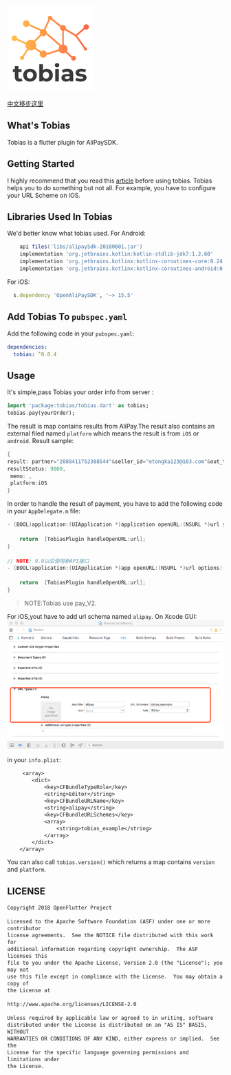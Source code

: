 ![logo](./arts/tobias_logo.png)


[中文移步这里](./README_CN.md)

## What's Tobias

Tobias is a  flutter plugin for AliPaySDK.

## Getting Started

I highly recommend that you read this [article](https://docs.open.alipay.com/204/105051/) before using tobias.
Tobias helps you to do something but not all.
For example, you have to configure your URL Scheme on iOS.

## Libraries Used In Tobias

We'd better know what tobias used.
For Android:
```gradle
    api files('libs/alipaySdk-20180601.jar')
    implementation 'org.jetbrains.kotlin:kotlin-stdlib-jdk7:1.2.60'
    implementation 'org.jetbrains.kotlinx:kotlinx-coroutines-core:0.24.0'
    implementation 'org.jetbrains.kotlinx:kotlinx-coroutines-android:0.24.0'
```
For iOS:
```ruby
  s.dependency 'OpenAliPaySDK', '~> 15.5'
```

## Add Tobias To `pubspec.yaml`
Add the following code in your `pubspec.yaml`:
```yaml
dependencies:
  tobias: ^0.0.4
```
## Usage
It's simple,pass Tobias your order info from server :
```dart
import 'package:tobias/tobias.dart' as tobias;
tobias.pay(yourOrder);
```
The result is map contains results from AliPay.The result also contains an external filed named `platform` which
means the result is from `iOS` or `android`.
Result sample:
```dart
{
result: partner="2088411752388544"&seller_id="etongka123@163.com"&out_trade_no="180926084213001"&subject="test pay"&total_fee="0.01"&notify_url="http://127.0.0.1/alipay001"&service="mobile.securitypay.pay"&payment_type="1"&_input_charset="utf-8"&it_b_pay="30m"&return_url="m.alipay.com"&success="true"&sign_type="RSA"&sign="nCZ8MDhsNvYNAbrLZJZ2VUy6vydgAp+JCq1aQo6ORDYtI9zwtnja3qNGQNiDJCuktoIj7fSTM487XhjPDqnOreZjIA1GJpxu9D1I3nMXIn1M7DfZ0noDwXcYZ438/jbYac7g8mhpwdKGweLCAni9mO3Y6q3iBFkox8i9PcsGxJY=",
resultStatus: 9000,
 memo: ,
 platform:iOS
}

```
In order to handle the result of payment, you have to add the following code in your `AppDelegate.m` file:
```objective-c
- (BOOL)application:(UIApplication *)application openURL:(NSURL *)url sourceApplication:(NSString *)sourceApplication annotation:(id)annotation{

    return  [TobiasPlugin handleOpenURL:url];
}

// NOTE: 9.0以后使用新API接口
- (BOOL)application:(UIApplication *)app openURL:(NSURL *)url options:(NSDictionary<NSString*, id> *)options{

    return  [TobiasPlugin handleOpenURL:url];
}

```
> NOTE:Tobias use pay_V2.

For iOS,yout have to add url schema named `alipay`.
On Xcode GUI:
![url_schema](./arts/url_schema.png)


in your `info.plist`:
```
     <array>
   		<dict>
   			<key>CFBundleTypeRole</key>
   			<string>Editor</string>
   			<key>CFBundleURLName</key>
   			<string>alipay</string>
   			<key>CFBundleURLSchemes</key>
   			<array>
   				<string>tobias_example</string>
   			</array>
   		</dict>
   	</array>

```

You can also call `tobias.version()` which returns a map contains `version` and `platform`.


## LICENSE


    Copyright 2018 OpenFlutter Project

    Licensed to the Apache Software Foundation (ASF) under one or more contributor
    license agreements.  See the NOTICE file distributed with this work for
    additional information regarding copyright ownership.  The ASF licenses this
    file to you under the Apache License, Version 2.0 (the "License"); you may not
    use this file except in compliance with the License.  You may obtain a copy of
    the License at

    http://www.apache.org/licenses/LICENSE-2.0

    Unless required by applicable law or agreed to in writing, software
    distributed under the License is distributed on an "AS IS" BASIS, WITHOUT
    WARRANTIES OR CONDITIONS OF ANY KIND, either express or implied.  See the
    License for the specific language governing permissions and limitations under
    the License.
